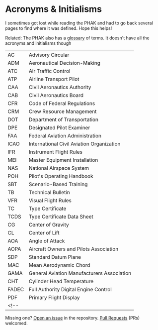 <!-- ---
title: Acronyms & Initialisms
--- -->

# Acronyms & Initialisms

I sometimes got lost while reading the PHAK and had to go back several pages to find where it was defined. Hope this helps!

Related: The PHAK also has a [glossary](https://www.faa.gov/sites/faa.gov/files/21_phak_glossary.pdf) of terms. It doesn't have all the acronyms and initialisms though

|||
|-|-|
| AC | Advisory Circular |
| ADM | Aeronautical Decision-Making |
| ATC | Air Traffic Control |
| ATP | Airline Transport Pilot |
| CAA | Civil Aeronautics Authority |
| CAB | Civil Aeronautics Board |
| CFR | Code of Federal Regulations |
| CRM | Crew Resource Management |
| DOT | Department of Transportation |
| DPE | Designated Pilot Examiner |
| FAA | Federal Aviation Administration |
| ICAO | International Civil Aviation Organization |
| IFR | Instrument Flight Rules |
| MEI | Master Equipment Installation |
| NAS | National Airspace System |
| POH | Pilot's Operating Handbook |
| SBT | Scenario-Based Training |
| TB | Technical Bulletin |
| VFR | Visual Flight Rules |
| TC | Type Certificate |
| TCDS | Type Certificate Data Sheet |
| CG | Center of Gravity |
| CL | Center of Lift |
| AOA | Angle of Attack |
| AOPA | Aircraft Owners and Pilots Association |
| SDP | Standard Datum Plane |
| MAC | Mean Aerodynamic Chord |
| GAMA | General Aviation Manufacturers Association |
| CHT | Cylinder Head Temperature |
| FADEC | Full Authority Digital Engine Control |
| PDF | Primary Flight Display |
<!-- |  |  | -->

Missing one? [Open an issue](https://github.com/hannahscovill/study-guide-ppl/issues/new) in the repository. [Pull Requests](https://github.com/hannahscovill/study-guide-ppl/pulls) (PRs) welcomed.
